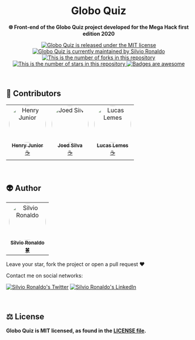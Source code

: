 <h1 align="center">
 	Globo Quiz
</h1>

<p align="center"><strong>🌐 Front-end of the Globo Quiz project developed for the Mega Hack first edition 2020</strong><p>

<p align="center">
  <a href="./LICENSE">
    <img src="https://img.shields.io/badge/license-MIT-blue" alt="Globo Quiz is released under the MIT license" />
  </a>
  <a href="https://GitHub.com/Silvio-Ronaldo/frontend_desafio_globo/graphs/commit-activity">
    <img src="https://img.shields.io/badge/Maintained%3F-yes-brightgreen" alt="Globo Quiz is currently maintained by Silvio Ronaldo" />
  </a>
  <a href="https://GitHub.com/Silvio-Ronaldo/frontend_desafio_globo/network/">
    <img src="https://img.shields.io/github/forks/Silvio-Ronaldo/frontend_desafio_globo?style=social" alt="This is the number of forks in this repository" />
  </a>
  <a href="https://GitHub.com/Silvio-Ronaldo/frontend_desafio_globo/stargazers/">
    <img src="https://img.shields.io/github/stars/Silvio-Ronaldo/frontend_desafio_globo?style=social" alt="This is the number of stars in this repository" />
  </a>
  <a href="https://github.com/Naereen/badges">
    <img src="https://img.shields.io/badge/badge-awesome-brightgreen" alt="Badges are awesome" />
  </a>
</p></br>



<h2>🤝 Contributors</h2>
<table>
  <tr>
    <td align="center"><a href="https://github.com/H3NRY-JR"><img style="border-radius: 50%;" src="https://avatars.githubusercontent.com/u/54047421?v=4" width="100px;" alt="Henry Junior"/><br /><sub><b>Henry Junior</b></sub></a><br /><a href="https://github.com/H3NRY-JR" title="Henry Junior">☕</a></td>
   <td align="center"><a href="https://github.com/JoedSilva18"><img style="border-radius: 50%;" src="https://avatars.githubusercontent.com/u/41526188?v=4" width="100px;" alt="Joed Silva"/><br /><sub><b>Joed Silva</b></sub></a><br /><a href="https://github.com/JoedSilva18" title="Joed Silva">☕</a></td>
   <td align="center"><a href="https://github.com/lucaslf02"><img style="border-radius: 50%;" src="https://avatars.githubusercontent.com/u/49107904?v=4" width="100px;" alt="Lucas Lemes"/><br /><sub><b>Lucas Lemes</b></sub></a><br /><a href="https://github.com/lucaslf02" title="Lucas Lemes">☕</a></td>
  </tr>
</table></br>



<h2>👽 Author</h2>
<table>
  <tr>
    <td align="center"><a href="https://github.com/Silvio-Ronaldo"><img style="border-radius: 50%;" src="https://avatars.githubusercontent.com/u/48893927?v=4" width="100px;" alt="Silvio Ronaldo"/><br /><sub><b>Silvio Ronaldo</b></sub></a><br /><a href="https://github.com/Silvio-Ronaldo" title="Silvio Ronaldo">🍀</a></td>
  </tr>
</table>

<p>Leave your star, fork the project or open a pull request ❤️</p>
<p>Contact me on social networks: </p>
<p><a href="https://twitter.com/sivirinoo"><img src="https://img.shields.io/twitter/follow/sivirinoo?style=social" alt="Silvio Ronaldo's Twitter" /></a>
<a href="https://br.linkedin.com/in/silvio-ronaldo77"><img src="https://img.shields.io/badge/-Silvio-blue?style=flat&logo=Linkedin&logoColor=white" alt="Silvio Ronaldo's LinkedIn" /></a></p></br>


<h2>⚖️ License</h2>
<p><strong>Globo Quiz is MIT licensed, as found in the <a href="./LICENSE">LICENSE file</a>.</strong></p>
